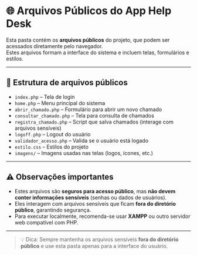 # 🌐 Arquivos Públicos do App Help Desk

Esta pasta contém os **arquivos públicos** do projeto, que podem ser acessados diretamente pelo navegador.  
Estes arquivos formam a interface do sistema e incluem telas, formulários e estilos.

---

## 📂 Estrutura de arquivos públicos

- `index.php`             – Tela de login  
- `home.php`              – Menu principal do sistema  
- `abrir_chamado.php`     – Formulário para abrir um novo chamado  
- `consultar_chamado.php` – Tela para consulta de chamados  
- `registra_chamado.php`  – Script que salva chamados (interage com arquivos sensíveis)  
- `logoff.php`            – Logout do usuário  
- `validador_acesso.php`  – Valida se o usuário está logado  
- `estilo.css`            – Estilos do projeto  
- `imagens/`              – Imagens usadas nas telas (logos, ícones, etc.)

---

## ⚠️ Observações importantes

- Estes arquivos são **seguros para acesso público**, mas **não devem conter informações sensíveis** (senhas ou dados de usuários).  
- Eles interagem com arquivos sensíveis que ficam **fora do diretório público**, garantindo segurança.  
- Para executar localmente, recomenda-se usar **XAMPP** ou outro servidor web compatível com PHP.  

---

> 💡 Dica: Sempre mantenha os arquivos sensíveis **fora do diretório público** e use esta pasta apenas para a interface do usuário.
